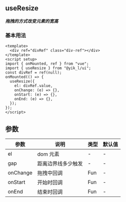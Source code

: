 <!--
 * @Author: 刘岩 15136056318@163.com
 * @Date: 2023-08-22 14:47:54
 * @LastEditors: 刘岩 15136056318@163.com
 * @LastEditTime: 2023-09-09 23:02:04
 * @FilePath: /yik-ui-word/docs/useResize_.md
 * @Description:
-->
<script setup>
  import UseResize from './comps/UseResize.vue'
</script>

## useResize

**_拖拽的方式改变元素的宽高_**

### 基本用法

<UseResize></UseResize>

```vue
<template>
  <div ref="divRef" class="div-ref"></div>
</template>
<script setup>
import { onMounted, ref } from "vue";
import { useResize } from "@yik_l/ui";
const divRef = ref(null);
onMounted(() => {
  useResize({
    el: divRef.value,
    onChange: (e) => {},
    onStart: (e) => {},
    onEnd: (e) => {},
  });
});
</script>
```

## 参数

| **参数** | **说明**           | **类型** | **默认值** |
| -------- | ------------------ | -------- | ---------- |
| el       | dom 元素           | -        | -          |
| gap      | 距离边界线多少触发 | -        | -          |
| onChange | 拖拽中回调         | Fun      | -          |
| onStart  | 开始时回调         | Fun      | -          |
| onEnd    | 结束时回调         | Fun      | -          |

